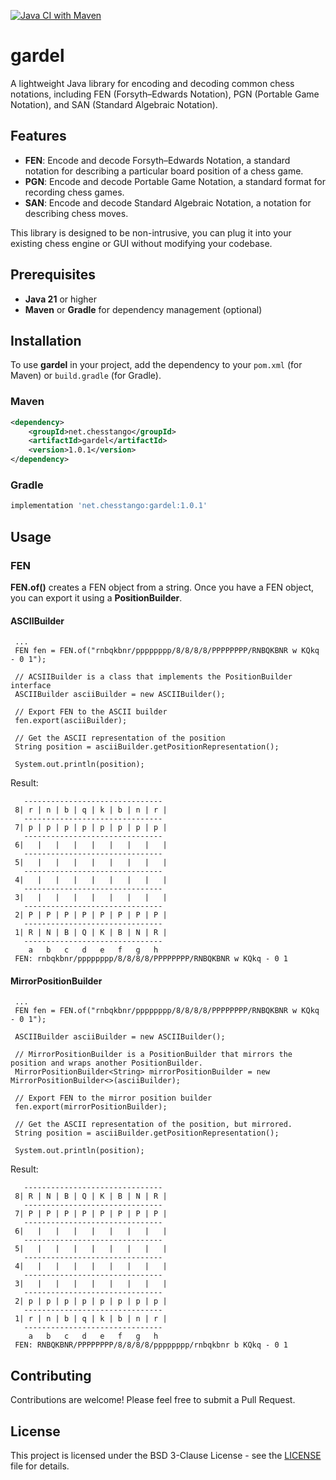 [![Java CI with Maven](https://github.com/mcoria/gardel/actions/workflows/maven.yml/badge.svg)](https://github.com/mcoria/gardel/actions/workflows/maven.yml)

# gardel
A lightweight Java library for encoding and decoding common chess notations, including FEN (Forsyth–Edwards Notation), PGN (Portable Game Notation), and SAN (Standard Algebraic Notation).


## Features
- **FEN**: Encode and decode Forsyth–Edwards Notation, a standard notation for describing a particular board position of a chess game.
- **PGN**: Encode and decode Portable Game Notation, a standard format for recording chess games.
- **SAN**: Encode and decode Standard Algebraic Notation, a notation for describing chess moves.

This library is designed to be non-intrusive, you can plug it into your existing chess engine or GUI without modifying your codebase.


## Prerequisites

- **Java 21** or higher
- **Maven** or **Gradle** for dependency management (optional)

## Installation

To use **gardel** in your project, add the dependency to your `pom.xml` (for Maven) or `build.gradle` (for Gradle).

### Maven

```xml
<dependency>
    <groupId>net.chesstango</groupId>
    <artifactId>gardel</artifactId>
    <version>1.0.1</version>
</dependency>
```

### Gradle

```groovy
implementation 'net.chesstango:gardel:1.0.1'
```

## Usage

### FEN

**FEN.of()** creates a FEN object from a string. Once you have a FEN object, you can export it using a **PositionBuilder**.

#### ASCIIBuilder
   ```
    ...
    FEN fen = FEN.of("rnbqkbnr/pppppppp/8/8/8/8/PPPPPPPP/RNBQKBNR w KQkq - 0 1");

    // ACSIIBuilder is a class that implements the PositionBuilder interface
    ASCIIBuilder asciiBuilder = new ASCIIBuilder();

    // Export FEN to the ASCII builder
    fen.export(asciiBuilder);

    // Get the ASCII representation of the position
    String position = asciiBuilder.getPositionRepresentation();

    System.out.println(position);
   ```
Result:
   ```
      -------------------------------
    8| r | n | b | q | k | b | n | r |
      -------------------------------
    7| p | p | p | p | p | p | p | p |
      -------------------------------
    6|   |   |   |   |   |   |   |   |
      -------------------------------
    5|   |   |   |   |   |   |   |   |
      -------------------------------
    4|   |   |   |   |   |   |   |   |
      -------------------------------
    3|   |   |   |   |   |   |   |   |
      -------------------------------
    2| P | P | P | P | P | P | P | P |
      -------------------------------
    1| R | N | B | Q | K | B | N | R |
      -------------------------------
       a   b   c   d   e   f   g   h
    FEN: rnbqkbnr/pppppppp/8/8/8/8/PPPPPPPP/RNBQKBNR w KQkq - 0 1
   ```

#### MirrorPositionBuilder
   ```
    ...
    FEN fen = FEN.of("rnbqkbnr/pppppppp/8/8/8/8/PPPPPPPP/RNBQKBNR w KQkq - 0 1");

    ASCIIBuilder asciiBuilder = new ASCIIBuilder();

    // MirrorPositionBuilder is a PositionBuilder that mirrors the position and wraps another PositionBuilder.
    MirrorPositionBuilder<String> mirrorPositionBuilder = new MirrorPositionBuilder<>(asciiBuilder);

    // Export FEN to the mirror position builder
    fen.export(mirrorPositionBuilder);

    // Get the ASCII representation of the position, but mirrored.
    String position = asciiBuilder.getPositionRepresentation();

    System.out.println(position);
   ```
Result:
   ```
      -------------------------------
    8| R | N | B | Q | K | B | N | R |
      -------------------------------
    7| P | P | P | P | P | P | P | P |
      -------------------------------
    6|   |   |   |   |   |   |   |   |
      -------------------------------
    5|   |   |   |   |   |   |   |   |
      -------------------------------
    4|   |   |   |   |   |   |   |   |
      -------------------------------
    3|   |   |   |   |   |   |   |   |
      -------------------------------
    2| p | p | p | p | p | p | p | p |
      -------------------------------
    1| r | n | b | q | k | b | n | r |
      -------------------------------
       a   b   c   d   e   f   g   h
    FEN: RNBQKBNR/PPPPPPPP/8/8/8/8/pppppppp/rnbqkbnr b KQkq - 0 1
   ```

## Contributing

Contributions are welcome! Please feel free to submit a Pull Request.

## License

This project is licensed under the BSD 3-Clause License - see the [LICENSE](LICENSE) file for details.
